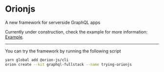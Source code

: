 # Orionjs

A new framework for serverside GraphQL apps

Currently under construction, check the example for more information: [Example](https://github.com/orionjs/orionjs/tree/master/examples/basic).

-------

You can try the framework by running the following script

```sh
yarn global add @orion-js/cli
orion create --kit graphql-fullstack --name trying-orionjs
```
